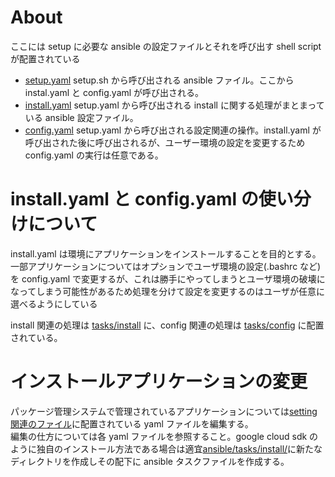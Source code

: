 # About

ここには setup に必要な ansible の設定ファイルとそれを呼び出す shell script が配置されている

- [setup.yaml](./setup.yaml) setup.sh から呼び出される ansible ファイル。ここから instal.yaml と config.yaml が呼び出される。
- [install.yaml](./install.yaml) setup.yaml から呼び出される install に関する処理がまとまっている ansible 設定ファイル。
- [config.yaml](./config.yaml) setup.yaml から呼び出される設定関連の操作。install.yaml が呼び出された後に呼び出されるが、ユーザー環境の設定を変更するため config.yaml の実行は任意である。

# install.yaml と config.yaml の使い分けについて

install.yaml は環境にアプリケーションをインストールすることを目的とする。一部アプリケーションについてはオプションでユーザ環境の設定(.bashrc など)を config.yaml で変更するが、これは勝手にやってしまうとユーザ環境の破壊になってしまう可能性があるため処理を分けて設定を変更するのはユーザが任意に選べるようにしている

install 関連の処理は [tasks/install](./tasks/install/) に、config 関連の処理は [tasks/config](./tasks/config/) に配置されている。

# インストールアプリケーションの変更

パッケージ管理システムで管理されているアプリケーションについては[setting 関連のファイル](./vars/install/setting/)に配置されている yaml ファイルを編集する。  
編集の仕方については各 yaml ファイルを参照すること。google cloud sdk のように独自のインストール方法である場合は適宜[ansible/tasks/install/](./tasks/install/)に新たなディレクトリを作成しその配下に ansible タスクファイルを作成する。
